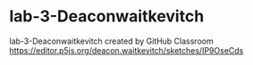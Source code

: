 # lab-3-Deaconwaitkevitch
lab-3-Deaconwaitkevitch created by GitHub Classroom
https://editor.p5js.org/deacon.waitkevitch/sketches/IP9OseCds
